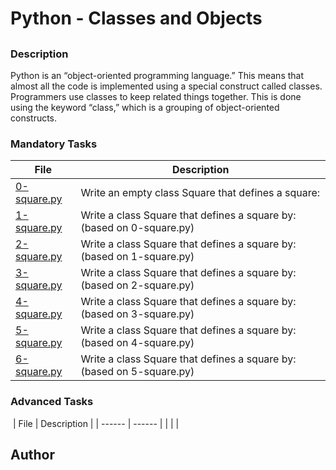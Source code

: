 # Python - Classes and Objects

## 

### Description

Python is an “object-oriented programming language.” This means that almost all the code is implemented using a special construct called classes. Programmers use classes to keep related things together. This is done using the keyword “class,” which is a grouping of object-oriented constructs.

### Mandatory Tasks

| File | Description |
| ------ | ------ |
| [0-square.py](0-square.py) | Write an empty class Square that defines a square: |
| [1-square.py](1-square.py) | Write a class Square that defines a square by: (based on 0-square.py)  |
| [2-square.py](2-square.py) | Write a class Square that defines a square by: (based on 1-square.py) |
| [3-square.py](3-square.py) | Write a class Square that defines a square by: (based on 2-square.py)  |
| [4-square.py](4-square.py) | Write a class Square that defines a square by: (based on 3-square.py) |
| [5-square.py](5-square.py) | Write a class Square that defines a square by: (based on 4-square.py) |
| [6-square.py](6-square.py) | Write a class Square that defines a square by: (based on 5-square.py) |

### Advanced Tasks
​
| File | Description |
| ------ | ------ |
| []() |  |
​
## Author
[]()